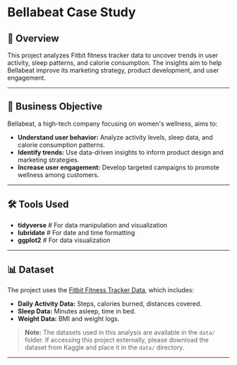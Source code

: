 # Bellabeat Case Study

## 📖 Overview
This project analyzes Fitbit fitness tracker data to uncover trends in user activity, sleep patterns, and calorie consumption. The insights aim to help Bellabeat improve its marketing strategy, product development, and user engagement.

---

## 🎯 Business Objective
Bellabeat, a high-tech company focusing on women's wellness, aims to:
- **Understand user behavior:** Analyze activity levels, sleep data, and calorie consumption patterns.
- **Identify trends:** Use data-driven insights to inform product design and marketing strategies.
- **Increase user engagement:** Develop targeted campaigns to promote wellness among customers.

---

## 🛠 Tools Used
- **tidyverse**  # For data manipulation and visualization
- **lubridate**  # For date and time formatting
- **ggplot2**    # For data visualization
---

## 📊 Dataset
The project uses the [Fitbit Fitness Tracker Data](https://www.kaggle.com/datasets/arashnic/fitbit), which includes:
- **Daily Activity Data:** Steps, calories burned, distances covered.
- **Sleep Data:** Minutes asleep, time in bed.
- **Weight Data:** BMI and weight logs.

> **Note:** The datasets used in this analysis are available in the `data/` folder. If accessing this project externally, please download the dataset from Kaggle and place it in the `data/` directory.

---
